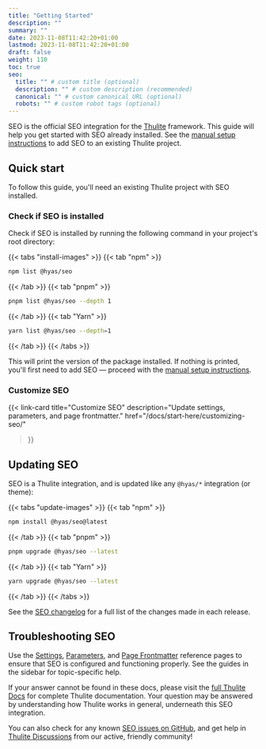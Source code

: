 ```yaml
---
title: "Getting Started"
description: ""
summary: ""
date: 2023-11-08T11:42:20+01:00
lastmod: 2023-11-08T11:42:20+01:00
draft: false
weight: 110
toc: true
seo:
  title: "" # custom title (optional)
  description: "" # custom description (recommended)
  canonical: "" # custom canonical URL (optional)
  robots: "" # custom robot tags (optional)
---
```


SEO is the official SEO integration for the [Thulite](https://thulite.io/) framework. This guide will help you get started with SEO already installed. See the [manual setup instructions](/docs/start-here/manual-setup/) to add SEO to an existing Thulite project.

## Quick start

To follow this guide, you'll need an existing Thulite project with SEO installed.

### Check if SEO is installed

Check if SEO is installed by running the following command in your project's root directory:

{{< tabs "install-images" >}}
{{< tab "npm" >}}

```bash
npm list @hyas/seo
```

{{< /tab >}}
{{< tab "pnpm" >}}

```bash
pnpm list @hyas/seo --depth 1
```

{{< /tab >}}
{{< tab "Yarn" >}}

```bash
yarn list @hyas/seo --depth=1
```

{{< /tab >}}
{{< /tabs >}}

This will print the version of the package installed. If nothing is printed, you'll first need to add SEO — proceed with the [manual setup instructions](/docs/start-here/manual-setup/).

### Customize SEO

{{< link-card
  title="Customize SEO"
  description="Update settings, parameters, and page frontmatter."
  href="/docs/start-here/customizing-seo/"
>}}

## Updating SEO

SEO is a Thulite integration, and is updated like any `@hyas/*` integration (or theme):

{{< tabs "update-images" >}}
{{< tab "npm" >}}

```bash
npm install @hyas/seo@latest
```

{{< /tab >}}
{{< tab "pnpm" >}}

```bash
pnpm upgrade @hyas/seo --latest
```

{{< /tab >}}
{{< tab "Yarn" >}}

```bash
yarn upgrade @hyas/seo --latest
```

{{< /tab >}}
{{< /tabs >}}

See the [SEO changelog](https://github.com/gethyas/seo/blob/main/CHANGELOG.md) for a full list of the changes made in each release.

## Troubleshooting SEO

Use the [Settings](/docs/reference/settings/), [Parameters](/docs/reference/parameters/), and [Page Frontmatter](/docs/reference/page-frontmatter/) reference pages to ensure that SEO is configured and functioning properly. See the guides in the sidebar for topic-specific help.

If your answer cannot be found in these docs, please visit the [full Thulite Docs](https://docs.thulite.io/) for complete Thulite documentation. Your question may be answered by understanding how Thulite works in general, underneath this SEO integration.

You can also check for any known [SEO issues on GitHub](https://github.com/gethyas/seo/issues), and get help in [Thulite Discussions](https://github.com/gethyas/hyas/discussions) from our active, friendly community!

